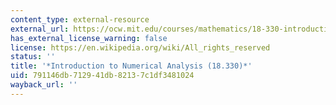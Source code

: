 ```yaml
---
content_type: external-resource
external_url: https://ocw.mit.edu/courses/mathematics/18-330-introduction-to-numerical-analysis-spring-2004/
has_external_license_warning: false
license: https://en.wikipedia.org/wiki/All_rights_reserved
status: ''
title: '*Introduction to Numerical Analysis (18.330)*'
uid: 791146db-7129-41db-8213-7c1df3481024
wayback_url: ''
---
```

